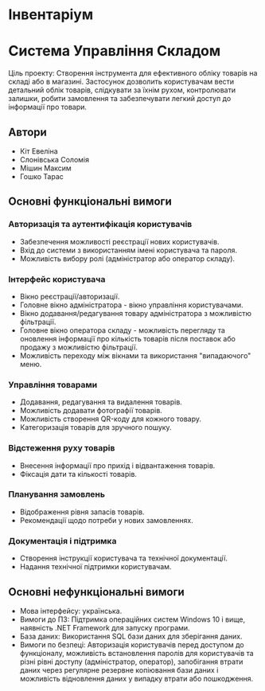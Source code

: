# Інвентаріум
# Система Управління Складом

Ціль проекту: Створення інструмента для ефективного обліку товарів на складі або в магазині. Застосунок дозволить користувачам вести детальний облік товарів, слідкувати за їхнім рухом, контролювати залишки, робити замовлення та забезпечувати легкий доступ до інформації про товари.

## Автори
- Кіт Евеліна
- Слонівська Соломія
- Мішин Максим
- Гошко Тарас

## Основні функціональні вимоги
### Авторизація та аутентифікація користувачів
- Забезпечення можливості реєстрації нових користувачів.
- Вхід до системи з використанням імені користувача та пароля.
- Можливість вибору ролі (адміністратор або оператор складу).

### Інтерфейс користувача
- Вікно реєстрації/авторизації.
- Головне вікно адміністратора - вікно управління користувачами.
- Вікно додавання/редагування товару адміністратора з можливістю фільтрації.
- Головне вікно оператора складу - можливість перегляду та оновлення інформації про кількість товарів після поставок або продажу з можливістю фільтрації.
- Можливість переходу між вікнами та використання "випадаючого" меню.

### Управління товарами
- Додавання, редагування та видалення товарів.
- Можливість додавати фотографії товарів.
- Можливість створення QR-коду для кожного товару.
- Категоризація товарів для зручного пошуку.

### Відстеження руху товарів
- Внесення інформації про прихід і відвантаження товарів.
- Фіксація дати та кількості товарів.

### Планування замовлень
- Відображення рівня запасів товарів.
- Рекомендації щодо потреби у нових замовленнях.

### Документація і підтримка
- Створення інструкції користувача та технічної документації.
- Надання технічної підтримки користувачам.

## Основні нефункціональні вимоги
- Мова інтерфейсу: українська.
- Вимоги до ПЗ: Підтримка операційних систем Windows 10 і вище, наявність .NET Framework для запуску програми.
- База даних: Використання SQL бази даних для зберігання даних.
- Вимоги по безпеці: Авторизація користувачів перед доступом до функціоналу, можливість встановлення паролів для користувачів та різні рівні доступу (адміністратор, оператор), запобігання втрати даних через регулярне резервне копіювання бази даних і можливість відновлення даних у випадку втрати або пошкодження.
